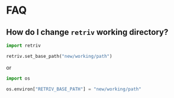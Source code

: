 # FAQ

## How do I change `retriv` working directory?
```python
import retriv

retriv.set_base_path("new/working/path")
```

or

```python
import os

os.environ["RETRIV_BASE_PATH"] = "new/working/path"
```
